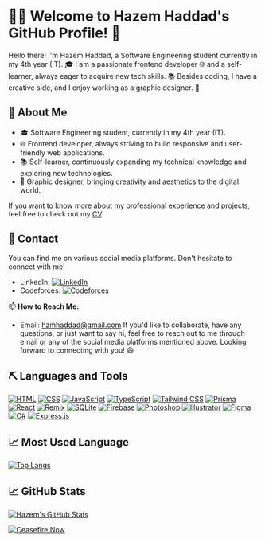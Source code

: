 # 👨‍💻 Welcome to Hazem Haddad's GitHub Profile! 👋

Hello there! I'm Hazem Haddad, a Software Engineering student currently in my 4th year (IT). 🎓 I am a passionate frontend developer 🌐 and a self-learner, always eager to acquire new tech skills. 📚 Besides coding, I have a creative side, and I enjoy working as a graphic designer. 🎨

## 📄 About Me

- 🎓 Software Engineering student, currently in my 4th year (IT).
- 🌐 Frontend developer, always striving to build responsive and user-friendly web applications.
- 📚 Self-learner, continuously expanding my technical knowledge and exploring new technologies.
- 🎨 Graphic designer, bringing creativity and aesthetics to the digital world.

If you want to know more about my professional experience and projects, feel free to check out my [CV](https://docs.google.com/document/d/1otQ6mZn40PNv4UuKkNILhG45c1uM1fY70_ks-aI4-F4/edit?usp=sharing).

## 📱 Contact

You can find me on various social media platforms. Don't hesitate to connect with me!

- LinkedIn: [![LinkedIn](https://img.shields.io/badge/LinkedIn-Connect-blue?logo=linkedin&logoColor=white&style=flat-square)](https://www.linkedin.com/in/hazem-haddad-726aa1174/)
- Codeforces: [![Codeforces](https://img.shields.io/badge/Codeforces-Follow-orange?logo=codeforces&logoColor=white&style=flat-square)](https://codeforces.com/profile/Hazem_237)

📫 **How to Reach Me:**
- Email: hzmhaddad@gmail.com
If you'd like to collaborate, have any questions, or just want to say hi, feel free to reach out to me through email or any of the social media platforms mentioned above.
Looking forward to connecting with you! 😄

## ⛏️ Languages and Tools

[![HTML](https://img.shields.io/badge/-HTML-E34F26?logo=html5&logoColor=white&style=flat-square)](https://developer.mozilla.org/en-US/docs/Web/HTML)
[![CSS](https://img.shields.io/badge/-CSS-1572B6?logo=css3&logoColor=white&style=flat-square)](https://developer.mozilla.org/en-US/docs/Web/CSS)
[![JavaScript](https://img.shields.io/badge/-JavaScript-F7DF1E?logo=javascript&logoColor=black&style=flat-square)](https://developer.mozilla.org/en-US/docs/Web/JavaScript)
[![TypeScript](https://img.shields.io/badge/-TypeScript-3178C6?logo=typescript&logoColor=white&style=flat-square)](https://www.typescriptlang.org/)
[![Tailwind CSS](https://img.shields.io/badge/-Tailwind%20CSS-38B2AC?logo=tailwind-css&logoColor=white&style=flat-square)](https://tailwindcss.com/)
[![Prisma](https://img.shields.io/badge/-Prisma-2D3748?logo=prisma&logoColor=white&style=flat-square)](https://www.prisma.io/)
[![React](https://img.shields.io/badge/-React-61DAFB?logo=react&logoColor=black&style=flat-square)](https://reactjs.org/)
[![Remix](https://img.shields.io/badge/-Remix-000000?logo=remix&logoColor=white&style=flat-square)](https://remix.run/)
[![SQLite](https://img.shields.io/badge/-SQLite-003B57?logo=sqlite&logoColor=white&style=flat-square)](https://www.sqlite.org/index.html)
[![Firebase](https://img.shields.io/badge/-Firebase-FFCA28?logo=firebase&logoColor=black&style=flat-square)](https://firebase.google.com/)
[![Photoshop](https://img.shields.io/badge/-Photoshop-31A8FF?logo=adobe-photoshop&logoColor=white&style=flat-square)](https://www.adobe.com/products/photoshop.html)
[![Illustrator](https://img.shields.io/badge/-Illustrator-FF9A00?logo=adobe-illustrator&logoColor=white&style=flat-square)](https://www.adobe.com/products/illustrator.html)
[![Figma](https://img.shields.io/badge/-Figma-F24E1E?logo=figma&logoColor=white&style=flat-square)](https://www.figma.com/)
[![C#](https://img.shields.io/badge/-C%23-239120?logo=c-sharp&logoColor=white&style=flat-square)](https://docs.microsoft.com/en-us/dotnet/csharp/)
[![Express.js](https://img.shields.io/badge/-Express.js-000000?logo=express&logoColor=white&style=flat-square)](https://expressjs.com/)

## 📈 Most Used Language

[![Top Langs](https://github-readme-stats.vercel.app/api/top-langs/?username=hazem237&layout=compact)](https://github.com/hazem237)

## 📈 GitHub Stats

[![Hazem's GitHub Stats](https://github-readme-stats.vercel.app/api?username=hazem237&show_icons=true&count_private=true&hide=prs&theme=radical)](https://github.com/hazem237)

[![Ceasefire Now](https://badge.techforpalestine.org/default)](https://techforpalestine.org/learn-more)



